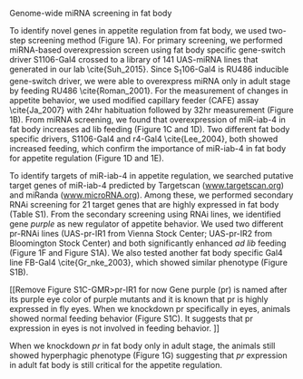 
Genome-wide miRNA screening in fat body

To identify novel genes in appetite regulation from fat body, we used two-step screening method (Figure 1A). For primary screening, we performed miRNA-based overexpression screen using fat body specific gene-switch driver S1106-Gal4 crossed to a library of 141 UAS-miRNA lines that generated in our lab \cite{Suh_2015}. Since S<sub>1</sub>106-Gal4 is RU486 inducible gene-switch driver, we were able to overexpress miRNA only in adult stage by feeding RU486 \cite{Roman_2001}. For the measurement of changes in appetite behavior, we used modified capillary feeder (CAFE) assay \cite{Ja_2007} with 24hr habituation followed by 32hr measurement (Figure 1B). From miRNA screening, we found that overexpression of miR-iab-4 in fat body increases ad lib feeding (Figure 1C and 1D). Two different fat body specific drivers, S1106-Gal4 and r4-Gal4 \cite{Lee_2004}, both showed increased feeding, which confirm the importance of miR-iab-4 in fat body for appetite regulation (Figure 1D and 1E).

To identify targets of miR-iab-4 in appetite regulation, we searched putative target genes of miR-iab-4 predicted by Targetscan (www.targetscan.org) and miRanda (www.microRNA.org). Among these, we performed secondary RNAi screening for 21 target genes that are highly expressed in fat body (Table S1). From the secondary screening using RNAi lines, we identified gene _purple_ as new regulator of appetite behavior. We used two different pr-RNAi lines (UAS-pr-IR1 from Vienna Stock Center; UAS-pr-IR2 from Bloomington Stock Center) and both significantly enhanced _ad lib_ feeding (Figure 1F and Figure S1A). We also tested another fat body specific Gal4 line FB-Gal4 \cite{Gr_nke_2003}, which showed similar phenotype (Figure S1B). 

[[Remove Figure S1C-GMR>pr-IR1 for now
Gene purple (pr) is named after its purple eye color of purple mutants and it is known that pr is highly expressed in fly eyes. When we knockdown pr specifically in eyes, animals showed normal feeding behavior (Figure S1C). It suggests that pr expression in eyes is not involved in feeding behavior. ]]

When we knockdown _pr_ in fat body only in adult stage, the animals still showed hyperphagic phenotype (Figure 1G) suggesting that _pr_ expression in adult fat body is still critical for the appetite regulation.
